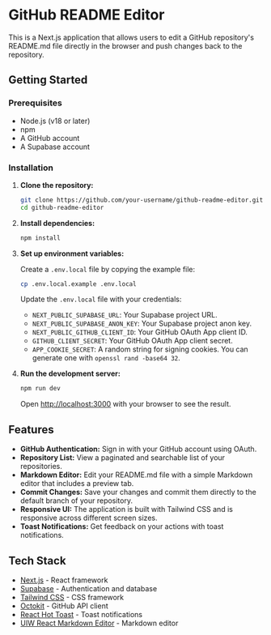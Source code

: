 # GitHub README Editor

This is a Next.js application that allows users to edit a GitHub repository's README.md file directly in the browser and push changes back to the repository.

## Getting Started

### Prerequisites

- Node.js (v18 or later)
- npm
- A GitHub account
- A Supabase account

### Installation

1.  **Clone the repository:**

    ```bash
    git clone https://github.com/your-username/github-readme-editor.git
    cd github-readme-editor
    ```

2.  **Install dependencies:**

    ```bash
    npm install
    ```

3.  **Set up environment variables:**

    Create a `.env.local` file by copying the example file:

    ```bash
    cp .env.local.example .env.local
    ```

    Update the `.env.local` file with your credentials:

    - `NEXT_PUBLIC_SUPABASE_URL`: Your Supabase project URL.
    - `NEXT_PUBLIC_SUPABASE_ANON_KEY`: Your Supabase project anon key.
    - `NEXT_PUBLIC_GITHUB_CLIENT_ID`: Your GitHub OAuth App client ID.
    - `GITHUB_CLIENT_SECRET`: Your GitHub OAuth App client secret.
    - `APP_COOKIE_SECRET`: A random string for signing cookies. You can generate one with `openssl rand -base64 32`.

4.  **Run the development server:**

    ```bash
    npm run dev
    ```

    Open [http://localhost:3000](http://localhost:3000) with your browser to see the result.

## Features

- **GitHub Authentication:** Sign in with your GitHub account using OAuth.
- **Repository List:** View a paginated and searchable list of your repositories.
- **Markdown Editor:** Edit your README.md file with a simple Markdown editor that includes a preview tab.
- **Commit Changes:** Save your changes and commit them directly to the default branch of your repository.
- **Responsive UI:** The application is built with Tailwind CSS and is responsive across different screen sizes.
- **Toast Notifications:** Get feedback on your actions with toast notifications.

## Tech Stack

- [Next.js](https://nextjs.org/) - React framework
- [Supabase](https://supabase.io/) - Authentication and database
- [Tailwind CSS](https://tailwindcss.com/) - CSS framework
- [Octokit](https://github.com/octokit/octokit.js) - GitHub API client
- [React Hot Toast](https://react-hot-toast.com/) - Toast notifications
- [UIW React Markdown Editor](https://uiwjs.github.io/react-markdown-editor/) - Markdown editor
